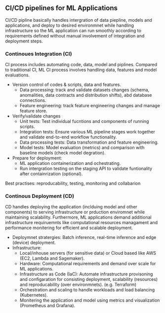 ## CI/CD pipelines for ML Applications

CI/CD pipline basically handles intergration of data piepline, models and applications, and deploy to desired environmnet while handling infrastructure so the ML application can run smoothly according to requirements defined without manual involvement of integration and deployment steps.

### Continoues Integration (CI)

CI process includes automating code, data, model and piplines. Compared to traditional CI, ML CI process involves handling data, features and model evaluations.

- Version control of codes & scripts, data and features. 
    - Data processing: track and validate datasets changes (schema, anomalities, data contracts and distribution shifts), abd database connections. 
    - Feature engineering: track feature engineering changes and manage feature store.
- Verify/validate changes
    - Unit tests: Test individual fucntions and components of running scripts.
    - Integration tests: Ensure various ML pipeline stages work together and validate end-to-end workflow functionality.
    - Data processing tests: Data transformation and feature engineering.
    - Model tests:  Model evaluation (metrics) and comparison with baseline models (check model degration).
- Prepare for deployment:
    - ML application containerization and ochestrating.
    - Run intergration testing on the staging API to validate funtionality after containrization (optional).

Best practises: reproducability, testing, monitoring and collabarion 

### Continous Deployment (CD)

CD handles deploying the application (inclduing model and other components) to serving infrastructure or prduction enviromnet while maintaining scalability. Furthermore, ML applications demand additional infrastructure requiruemnts like computational resources managament and performance monitering for efficient and scalable deployment.

- Deploymnet stratergies: Batch inference, real-time inference and edge (device) deployment.
- Infrastructure: 
    - Local/inhouse servers (for sensitive data) or Cloud based like AWS (EC2, Lambda and Sagemaker).
    - Hardware: Computational requirements and demand over scale for ML applications.
    - Infrastructure as Code (IaC): Automate infrastructure provisoning and configaration for consisting deployment, scalability (resources) and reproducability (over environmnets). (e.g. Terraform)
    - Orchestration and scaling to handle workloads and load balancing (Kubernetes).
    - Monitering the application and model using metrics and visualization (Prometheus and Grafana).

